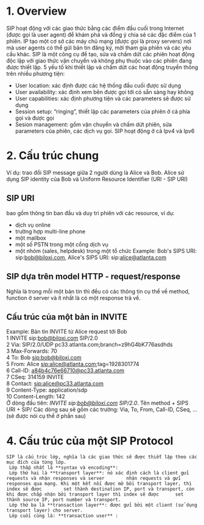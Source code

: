 # 1.	Overview
SIP hoạt động với các giao thức bằng các điểm đầu cuối trong Internet (được gọi là user agent) để khám phá và đồng ý chia sẻ các đặc điểm của 1 phiên. IP tạo một cơ sở các máy chủ mạng (được gọi là proxy servers) nơi mà user agents có thể gửi bản tin đăng ký, mời tham gia phiên và các yêu cầu khác. SIP là một công cụ để tạo, sửa và chấm dứt các phiên hoạt động độc lập với giao thức vận chuyển và không phụ thuộc vào các phiên đang được thiết lập.
5 yếu tố khi thiết lập và chấm dứt các hoạt động truyền thông trên nhiều phương tiện: 
-	User location: xác định được các hệ thống đầu cuối được sử dụng
-	User availability: xác định xem bên được gọi tới có sẵn sàng hay không
-	User capabilities: xác định phương tiện và các parameters sẽ được sử dụng 
-	Session setup: “ringing”, thiết lập các parameters của phiên ở cả phía gọi và được gọi
-	Sesion management: gồm vận chuyển và chấm dứt phiên, sửa parameters của phiên, các dịch vụ gọi.
SIP hoạt động ở cả Ipv4 và Ipv6
# 2.	Cấu trúc chung
Ví dụ: trao đổi SIP message giữa 2 người dùng là Alice và Bob. Alice sử dụng SIP identity của Bob và Uniform Resource Identifier (URI - SIP URI)

## SIP URI
bao gồm thông tin ban đầu và duy trì phiên với các resource, ví dụ: 
- dịch vụ online
- trường hợp multi-line phone
- một mailbox 
- một số PSTN trong một cổng dịch vụ
- một nhóm (sales, helpdesk) trong một tổ chức
Example: Bob's SIPS URI: sip:bob@biloxi.com, Alice's SIPS URI: sip:alice@atlanta.com

## SIP dựa trên model HTTP - request/response
Nghĩa là trong mỗi một bản tin thì đều có các thông tin cụ thể về method, function ở server và ít nhất là có một response trả về. 

## Cấu trúc của một bản in INVITE  
Example: Bản tin INVITE từ Alice request tới Bob  
    1  INVITE sip:bob@biloxi.com SIP/2.0  
    2  Via: SIP/2.0/UDP pc33.atlanta.com;branch=z9hG4bK776asdhds  
    3  Max-Forwards: 70  
    4  To: Bob <sip:bob@biloxi.com>  
    5  From: Alice <sip:alice@atlanta.com>;tag=1928301774  
    6  Call-ID: a84b4c76e66710@pc33.atlanta.com  
    7  CSeq: 314159 INVITE  
    8  Contact: <sip:alice@pc33.atlanta.com>  
    9  Content-Type: application/sdp  
   10  Content-Length: 142  
Ở dòng đầu tiên: *INVITE sip:bob@biloxi.com SIP/2.0*. Tên method + SIPS URI + SIP/<version>
Các dòng sau sẽ gồm các trường: Via, To, From, Call-ID, CSeq, ... (sẽ được nói cụ thể ở phần sau)
# 4. Cấu trúc của một SIP Protocol 
    SIP là cấu trúc lớp, nghĩa là các giao thức sẽ được thiết lập theo các mục đích của từng lớp.
     Lớp thấp nhất là **syntax và encoding**: 
     Lớp thứ hai là **transport layer**: nó xác định cách là client gửi requests và nhận responses và server        nhận requests và gửi responses qua mạng. Khi một kết nối được mở bởi transport layer, thì index sẽ được        set thành destination IP, port và transport, còn khi được chấp nhận bởi transport layer thì index sẽ được      set thành source IP, port number và transport. 
     Lớp thứ ba là **transaction layer**: được gửi bởi một client (sử dụng transport layer) cho server. 
     Lớp cuối cùng là: **transaction user** :
    
    


